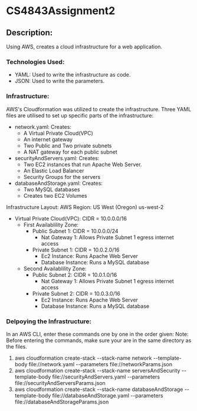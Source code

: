# CS4843Assignment2
## Description:
Using AWS, creates a cloud infrastructure for a web application. 
### Technologies Used:
- YAML: Used to write the infrastructure as code.
- JSON: Used to write the parameters.

### Infrastructure:
AWS's Cloudformation was utilized to create the infrastructure.
Three YAML files are utilised to set up specific parts of the infrastructure:
- network.yaml:
    Creates:
    - A Virtual Private Cloud(VPC)
    - An internet gateway
    - Two Public and Two private subnets
    - A NAT gateway for each public subnet
- securityAndServers.yaml:
    Creates:
    - Two EC2 instances that run Apache Web Server.
    - An Elastic Load Balancer
    - Security Groups for the servers
- databaseAndStorage.yaml:
    Creates:
    - Two MySQL databases
    - Creates two EC2 Volumes

Infrastructure Layout:
AWS Region: US West (Oregon) us-west-2
- Virtual Private Cloud(VPC): CIDR = 10.0.0.0/16
    - First Availablility Zone:
        - Public Subnet 1: CIDR = 10.0.0.0/24
            - Nat Gateway 1: Allows Private Subnet 1 egress internet access
        - Private Subnet 1: CIDR = 10.0.2.0/16
            - Ec2 Instance: Runs Apache Web Server
            - Database Instance: Runs a MySQL database
    - Second Availablility Zone:
        - Public Subnet 2: CIDR = 10.0.1.0/16
            - Nat Gateway 1: Allows Private Subnet 1 egress internet access
        - Private Subnet 2: CIDR = 10.0.3.0/16
            - Ec2 Instance: Runs Apache Web Server
            - Database Instance: Runs a MySQL database

### Delpoying the Infrastructure:
In an AWS CLI, enter these commands one by one in the order given: 
Note: Before entering the commands, make sure your are in the same directory as the files.
1. aws cloudformation create-stack --stack-name network --template-body file://network.yaml --parameters file://networkParams.json
2. aws cloudformation create-stack --stack-name serversAndSecurity --template-body file://securityAndServers.yaml --parameters file://securityAndServersParams.json
3. aws cloudformation create-stack --stack-name databaseAndStorage --template-body file://databaseAndStorage.yaml --parameters file://databaseAndStorageParams.json
